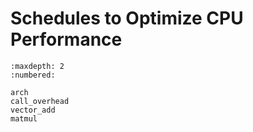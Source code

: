 # Schedules to Optimize CPU Performance

```toc
:maxdepth: 2
:numbered:

arch
call_overhead
vector_add
matmul
```
